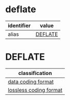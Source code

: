 # deflate

| identifier     | value
| -------------- | -----
| alias          | [DEFLATE](#deflate)

# DEFLATE
| classification
| --------------
| [data coding format](data.md)
| [lossless coding format](compression.md)
